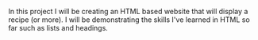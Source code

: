 In this project I will be creating an HTML based
website that will display a recipe (or more).
I will be demonstrating the skills I've learned in HTML
so far such as lists and headings.
